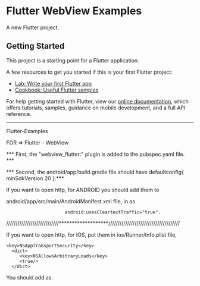 # Flutter WebView Examples

A new Flutter project.

## Getting Started

This project is a starting point for a Flutter application.

A few resources to get you started if this is your first Flutter project:

- [Lab: Write your first Flutter app](https://flutter.dev/docs/get-started/codelab)
- [Cookbook: Useful Flutter samples](https://flutter.dev/docs/cookbook)

For help getting started with Flutter, view our
[online documentation](https://flutter.dev/docs), which offers tutorials,
samples, guidance on mobile development, and a full API reference.

******************************************************************************************************

Flutter-Examples

FOR => Flutter - WebView

*** First, the "webview_flutter:" plugin is added to the pubspec.yaml file. ***

*** Second, the android/app/build.gradle file should have defaultconfig{ minSdkVersion 20 }.***

If you want to open http, for ANDROID you should add them to

android/app/src/main/AndroidManifest.xml file, in as

                          android:usesCleartextTraffic="true".
////////////////////////////*******************//////////////////////////////////////

If you want to open http, for IOS, put them in ios/Runner/Info.plist file,

    <key>NSAppTransportSecurity</key>
      <dict>
         <key>NSAllowsArbitraryLoads</key>
         <true/>
      </dict>
      
You should add as.
